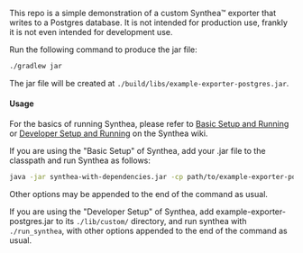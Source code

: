 This repo is a simple demonstration of a custom Synthea™ exporter that writes to a Postgres database. It is not intended for production use, frankly it is not even intended for development use.



Run the following command to produce the jar file:
```sh
./gradlew jar
```

The jar file will be created at `./build/libs/example-exporter-postgres.jar`.

#### Usage
For the basics of running Synthea, please refer to [Basic Setup and Running](https://github.com/synthetichealth/synthea/wiki/Basic-Setup-and-Running)
or [Developer Setup and Running](https://github.com/synthetichealth/synthea/wiki/Developer-Setup-and-Running) on the Synthea wiki.

If you are using the "Basic Setup" of Synthea, add your .jar file to the classpath and run Synthea as follows:


```sh
java -jar synthea-with-dependencies.jar -cp path/to/example-exporter-postgres.jar
```

Other options may be appended to the end of the command as usual.


If you are using the "Developer Setup" of Synthea, add example-exporter-postgres.jar to its `./lib/custom/` directory, and run synthea with `./run_synthea`, with other options appended to the end of the command as usual.

